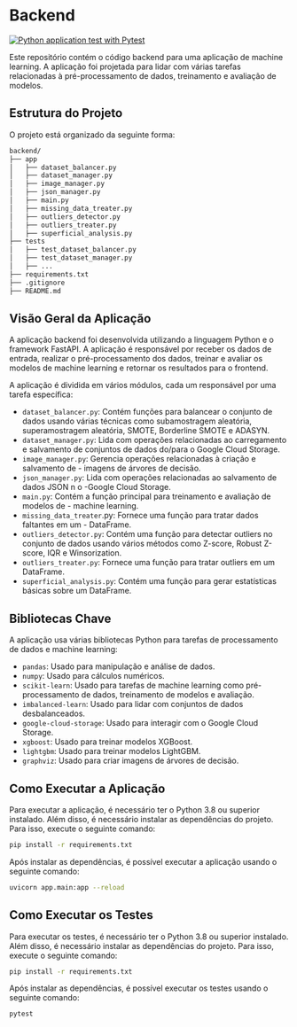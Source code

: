 # Backend

[![Python application test with Pytest](https://github.com/4Banks/backend/actions/workflows/pytest.yml/badge.svg?branch=dev)](https://github.com/4Banks/backend/actions/workflows/pytest.yml)

Este repositório contém o código backend para uma aplicação de machine learning. A aplicação foi projetada para lidar com várias tarefas relacionadas à pré-processamento de dados, treinamento e avaliação de modelos.

## Estrutura do Projeto

O projeto está organizado da seguinte forma:

```bash
backend/
├── app
│   ├── dataset_balancer.py
│   ├── dataset_manager.py
│   ├── image_manager.py
│   ├── json_manager.py
│   ├── main.py
│   ├── missing_data_treater.py
│   ├── outliers_detector.py
│   ├── outliers_treater.py
│   ├── superficial_analysis.py
├── tests
│   ├── test_dataset_balancer.py
│   ├── test_dataset_manager.py
│   ├── ...
├── requirements.txt
├── .gitignore
├── README.md
```

## Visão Geral da Aplicação

A aplicação backend foi desenvolvida utilizando a linguagem Python e o framework FastAPI. A aplicação é responsável por receber os dados de entrada, realizar o pré-processamento dos dados, treinar e avaliar os modelos de machine learning e retornar os resultados para o frontend.

A aplicação é dividida em vários módulos, cada um responsável por uma tarefa específica:

- `dataset_balancer.py`: Contém funções para balancear o conjunto de dados usando várias técnicas como subamostragem aleatória, superamostragem aleatória, SMOTE, Borderline SMOTE e ADASYN.
- `dataset_manager.py`: Lida com operações relacionadas ao carregamento e salvamento de conjuntos de dados do/para o Google Cloud Storage.
- `image_manager.py`: Gerencia operações relacionadas à criação e salvamento de - imagens de árvores de decisão.
- `json_manager.py`: Lida com operações relacionadas ao salvamento de dados JSON n o -Google Cloud Storage.
- `main.py`: Contém a função principal para treinamento e avaliação de modelos de - machine learning.
- `missing_data_treater`.py: Fornece uma função para tratar dados faltantes em um - DataFrame.
- `outliers_detector.py`: Contém uma função para detectar outliers no conjunto de dados usando vários métodos como Z-score, Robust Z-score, IQR e Winsorization.
- `outliers_treater.py`: Fornece uma função para tratar outliers em um DataFrame.
- `superficial_analysis.py`: Contém uma função para gerar estatísticas básicas sobre um DataFrame.

## Bibliotecas Chave

A aplicação usa várias bibliotecas Python para tarefas de processamento de dados e machine learning:

- `pandas`: Usado para manipulação e análise de dados.
- `numpy`: Usado para cálculos numéricos.
- `scikit-learn`: Usado para tarefas de machine learning como pré-processamento de dados, treinamento de modelos e avaliação.
- `imbalanced-learn`: Usado para lidar com conjuntos de dados desbalanceados.
- `google-cloud-storage`: Usado para interagir com o Google Cloud Storage.
- `xgboost`: Usado para treinar modelos XGBoost.
- `lightgbm`: Usado para treinar modelos LightGBM.
- `graphviz`: Usado para criar imagens de árvores de decisão.

## Como Executar a Aplicação

Para executar a aplicação, é necessário ter o Python 3.8 ou superior instalado. Além disso, é necessário instalar as dependências do projeto. Para isso, execute o seguinte comando:

```bash
pip install -r requirements.txt
```

Após instalar as dependências, é possível executar a aplicação usando o seguinte comando:

```bash
uvicorn app.main:app --reload
```

## Como Executar os Testes

Para executar os testes, é necessário ter o Python 3.8 ou superior instalado. Além disso, é necessário instalar as dependências do projeto. Para isso, execute o seguinte comando:

```bash
pip install -r requirements.txt
```

Após instalar as dependências, é possível executar os testes usando o seguinte comando:

```bash
pytest
```
